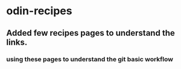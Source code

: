 # odin-recipes
## Added few recipes pages to understand the links.
### using these pages to understand the git basic workflow 